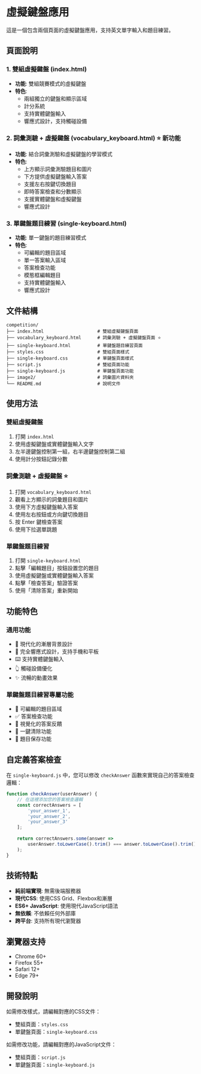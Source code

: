 # 虛擬鍵盤應用

這是一個包含兩個頁面的虛擬鍵盤應用，支持英文單字輸入和題目練習。

## 頁面說明

### 1. 雙組虛擬鍵盤 (index.html)
- **功能**: 雙組競賽模式的虛擬鍵盤
- **特色**: 
  - 兩組獨立的鍵盤和顯示區域
  - 計分系統
  - 支持實體鍵盤輸入
  - 響應式設計，支持觸碰設備

### 2. 詞彙測驗 + 虛擬鍵盤 (vocabulary_keyboard.html) ⭐ 新功能
- **功能**: 結合詞彙測驗和虛擬鍵盤的學習模式
- **特色**:
  - 上方顯示詞彙測驗題目和圖片
  - 下方提供虛擬鍵盤輸入答案
  - 支援左右按鍵切換題目
  - 即時答案檢查和分數顯示
  - 支援實體鍵盤和虛擬鍵盤
  - 響應式設計

### 3. 單鍵盤題目練習 (single-keyboard.html)
- **功能**: 單一鍵盤的題目練習模式
- **特色**:
  - 可編輯的題目區域
  - 單一答案輸入區域
  - 答案檢查功能
  - 模態框編輯題目
  - 支持實體鍵盤輸入
  - 響應式設計

## 文件結構

```
competition/
├── index.html                    # 雙組虛擬鍵盤頁面
├── vocabulary_keyboard.html      # 詞彙測驗 + 虛擬鍵盤頁面 ⭐
├── single-keyboard.html          # 單鍵盤題目練習頁面
├── styles.css                    # 雙組頁面樣式
├── single-keyboard.css           # 單鍵盤頁面樣式
├── script.js                     # 雙組頁面功能
├── single-keyboard.js            # 單鍵盤頁面功能
├── image2/                       # 詞彙圖片資料夾
└── README.md                     # 說明文件
```

## 使用方法

### 雙組虛擬鍵盤
1. 打開 `index.html`
2. 使用虛擬鍵盤或實體鍵盤輸入文字
3. 左半邊鍵盤控制第一組，右半邊鍵盤控制第二組
4. 使用計分按鈕記錄分數

### 詞彙測驗 + 虛擬鍵盤 ⭐
1. 打開 `vocabulary_keyboard.html`
2. 觀看上方顯示的詞彙題目和圖片
3. 使用下方虛擬鍵盤輸入答案
4. 使用左右按鈕或方向鍵切換題目
5. 按 Enter 鍵檢查答案
6. 使用下拉選單跳題

### 單鍵盤題目練習
1. 打開 `single-keyboard.html`
2. 點擊「編輯題目」按鈕設置您的題目
3. 使用虛擬鍵盤或實體鍵盤輸入答案
4. 點擊「檢查答案」驗證答案
5. 使用「清除答案」重新開始

## 功能特色

### 通用功能
- 🎨 現代化的漸層背景設計
- 📱 完全響應式設計，支持手機和平板
- ⌨️ 支持實體鍵盤輸入
- 👆 觸碰設備優化
- ✨ 流暢的動畫效果

### 單鍵盤題目練習專屬功能
- 📝 可編輯的題目區域
- ✅ 答案檢查功能
- 🎯 視覺化的答案反饋
- 🔄 一鍵清除功能
- 💾 題目保存功能

## 自定義答案檢查

在 `single-keyboard.js` 中，您可以修改 `checkAnswer` 函數來實現自己的答案檢查邏輯：

```javascript
function checkAnswer(userAnswer) {
    // 在這裡添加您的答案檢查邏輯
    const correctAnswers = [
        'your_answer_1',
        'your_answer_2',
        'your_answer_3'
    ];
    
    return correctAnswers.some(answer => 
        userAnswer.toLowerCase().trim() === answer.toLowerCase().trim()
    );
}
```

## 技術特點

- **純前端實現**: 無需後端服務器
- **現代CSS**: 使用CSS Grid、Flexbox和漸層
- **ES6+ JavaScript**: 使用現代JavaScript語法
- **無依賴**: 不依賴任何外部庫
- **跨平台**: 支持所有現代瀏覽器

## 瀏覽器支持

- Chrome 60+
- Firefox 55+
- Safari 12+
- Edge 79+

## 開發說明

如需修改樣式，請編輯對應的CSS文件：
- 雙組頁面：`styles.css`
- 單鍵盤頁面：`single-keyboard.css`

如需修改功能，請編輯對應的JavaScript文件：
- 雙組頁面：`script.js`
- 單鍵盤頁面：`single-keyboard.js`
